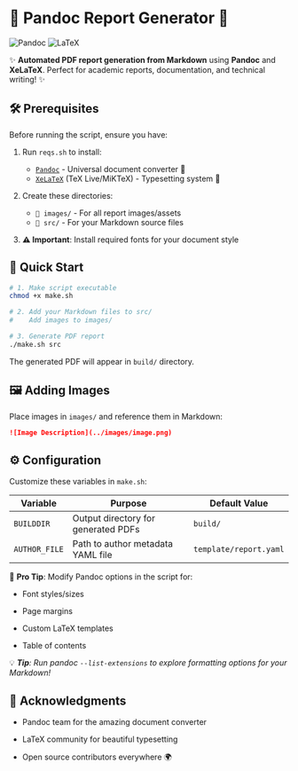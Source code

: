 # 📄 Pandoc Report Generator 🚀

![Pandoc](https://img.shields.io/badge/Pandoc-1A1A1A?style=for-the-badge&logo=data:image/svg+xml;base64,PHN2ZyB4bWxucz0iaHR0cDovL3d3dy53My5vcmcvMjAwMC9zdmciIHZpZXdCb3g9IjAgMCAyNCAyNCI+PHBhdGggZD0iTTEyIDBDNS4zNzMgMCAwIDUuMzczIDAgMTJzNS4zNzMgMTIgMTIgMTIgMTItNS4zNzMgMTItMTJTMTguNjI3IDAgMTIgMHoiIGZpbGw9IiNmZmYiLz48L3N2Zz4=)
![LaTeX](https://img.shields.io/badge/LaTeX-008080?style=for-the-badge&logo=LaTeX&logoColor=white)

✨ **Automated PDF report generation from Markdown** using **Pandoc** and **XeLaTeX**. Perfect for academic reports, documentation, and technical writing! ✨

## 🛠️ Prerequisites

Before running the script, ensure you have:

1. Run `reqs.sh` to install:
   - [`Pandoc`](https://pandoc.org/) - Universal document converter 📑
   - [`XeLaTeX`](https://www.latex-project.org/get/) (TeX Live/MiKTeX) - Typesetting system 📜

2. Create these directories:
   - `📁 images/` - For all report images/assets
   - `📁 src/` - For your Markdown source files

3. **⚠️ Important**: Install required fonts for your document style

## 🚀 Quick Start

```bash
# 1. Make script executable
chmod +x make.sh

# 2. Add your Markdown files to src/
#    Add images to images/

# 3. Generate PDF report
./make.sh src
```
The generated PDF will appear in `build/` directory.

## 🖼️ Adding Images

Place images in `images/` and reference them in Markdown:
```markdown
![Image Description](../images/image.png)
```

## ⚙️ Configuration

Customize these variables in `make.sh`:

| Variable        | Purpose                          | Default Value       |
|-----------------|----------------------------------|---------------------|
| `BUILDDIR`      | Output directory for generated PDFs | `build/`            |
| `AUTHOR_FILE`   | Path to author metadata YAML file | `template/report.yaml` |

🔧 **Pro Tip**: Modify Pandoc options in the script for:

- Font styles/sizes

- Page margins

- Custom LaTeX templates

- Table of contents

💡 ***Tip**: Run pandoc `--list-extensions` to explore formatting options for your Markdown!*

## 🙏 Acknowledgments

- Pandoc team for the amazing document converter

- LaTeX community for beautiful typesetting

- Open source contributors everywhere 🌍


